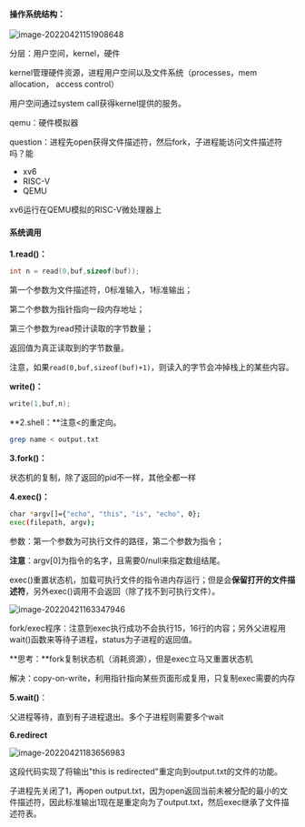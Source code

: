#### 操作系统结构：

![image-20220421151908648](https://typora-1306385380.cos.ap-nanjing.myqcloud.com/img/image-20220421151908648.png)

分层：用户空间，kernel，硬件

kernel管理硬件资源，进程用户空间以及文件系统（processes，mem allocation， access control）

用户空间通过system call获得kernel提供的服务。

qemu：硬件模拟器

question：进程先open获得文件描述符，然后fork，子进程能访问文件描述符吗？能

- xv6
- RISC-V
- QEMU

xv6运行在QEMU模拟的RISC-V微处理器上



#### 系统调用

**1.read()：**

```c
int n = read(0,buf,sizeof(buf));
```

第一个参数为文件描述符，0标准输入，1标准输出；

第二个参数为指针指向一段内存地址；

第三个参数为read预计读取的字节数量；

返回值为真正读取到的字节数量。

注意，如果`read(0,buf,sizeof(buf)+1)`，则读入的字节会冲掉栈上的某些内容。

**write()：**

```C
write(1,buf,n);
```

**2.shell：**注意<的重定向。

```bash
grep name < output.txt
```

**3.fork()：**

状态机的复制，除了返回的pid不一样，其他全都一样

**4.exec()：**

```bash
char *argv[]={"echo", "this", "is", "echo", 0};
exec(filepath, argv);
```

参数：第一个参数为可执行文件的路径，第二个参数为指令；

**注意**：argv[0]为指令的名字，且需要0/null来指定数组结尾。

exec()重置状态机，加载可执行文件的指令进内存运行；但是会**保留打开的文件描述符**，另外exec()调用不会返回（除了找不到可执行文件）。

![image-20220421163347946](https://typora-1306385380.cos.ap-nanjing.myqcloud.com/img/image-20220421163347946.png)

fork/exec程序：注意到exec执行成功不会执行15，16行的内容；另外父进程用wait()函数来等待子进程，status为子进程的返回值。

**思考：**fork复制状态机（消耗资源），但是exec立马又重置状态机

解决：copy-on-write，利用指针指向某些页面形成复用，只复制exec需要的内存



**5.wait()**：

父进程等待，直到有子进程退出。多个子进程则需要多个wait



**6.redirect**

![image-20220421183656983](https://typora-1306385380.cos.ap-nanjing.myqcloud.com/img/image-20220421183656983.png)

这段代码实现了将输出"this is redirected"重定向到output.txt的文件的功能。

子进程先关闭了1，再open output.txt，因为open返回当前未被分配的最小的文件描述符，因此标准输出1现在是重定向为了output.txt，然后exec继承了文件描述符表。